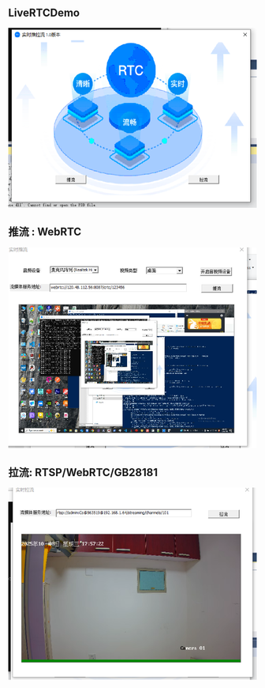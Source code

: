 ## LiveRTCDemo

 
![](img/rtc_main.png)


## 推流 : WebRTC
 
![rtc 推流](img/rtc_push.png)

## 拉流: RTSP/WebRTC/GB28181

![rtc 拉流](img/rtc_player.png)

